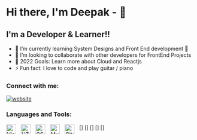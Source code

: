 # Hi there, I'm Deepak - 👋 


## I'm a Developer & Learner!!

- 🌱 I’m currently learning System Designs and Front End development 🤣
- 👯 I’m looking to collaborate with other developers for FrontEnd Projects
- 🥅 2022 Goals: Learn more about Cloud and Reactjs
- ⚡ Fun fact: I love to code and play guitar / piano

### Connect with me:

[![website](./img/linkedin-light.svg)](https://linkedin.com/in/deepak-kumar-bir#gh-light-mode-only)
&nbsp;&nbsp;

### Languages and Tools:

[<img align="left" alt="Visual Studio Code" width="26px" src="https://cdn.jsdelivr.net/gh/devicons/devicon/icons/vscode/vscode-original.svg" style="padding-right:10px;" />]
[<img align="left" alt="HTML5" width="26px" src="https://cdn.jsdelivr.net/gh/devicons/devicon/icons/html5/html5-original.svg" style="padding-right:10px;" />]
[<img align="left" alt="CSS3" width="26px" src="https://cdn.jsdelivr.net/gh/devicons/devicon/icons/css3/css3-original.svg" style="padding-right:10px;" />]
[<img align="left" alt="MySQL" width="26px" src="https://cdn.jsdelivr.net/gh/devicons/devicon/icons/mysql/mysql-original.svg" style="padding-right:10px;" />]
[<img align="left" alt="Git" width="26px" src="https://cdn.jsdelivr.net/gh/devicons/devicon/icons/git/git-original.svg" style="padding-right:10px;" />]

